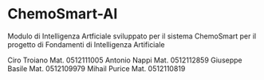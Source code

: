 # ChemoSmart-AI
Modulo di Intelligenza Artficiale sviluppato per il sistema ChemoSmart per il progetto di Fondamenti di Intelligenza Artificiale

Ciro Troiano Mat. 0512111005
Antonio Nappi Mat. 0512112859
Giuseppe Basile Mat. 0512109979
Mihail Purice Mat. 0512110819
